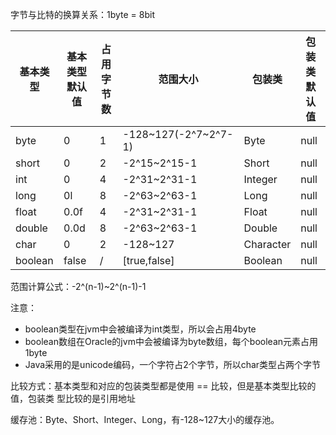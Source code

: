 字节与比特的换算关系：1byte = 8bit

| 基本类型 | 基本类型默认值 | 占用字节数 | 范围大小 | 包装类 | 包装类默认值 |
| --- | --- | --- | --- | --- | --- |
| byte | 0 | 1 | -128~127(-2^7~2^7-1) | Byte | null |
| short | 0 | 2 | -2^15~2^15-1 | Short | null |
| int | 0 | 4 | -2^31~2^31-1 | Integer | null |
| long | 0l | 8 | -2^63~2^63-1 | Long | null |
| float | 0.0f | 4 | -2^31~2^31-1 | Float | null |
| double | 0.0d | 8 | -2^63~2^63-1 | Double | null |
| char | 0 | 2 | -128~127 | Character | null |
| boolean | false | / | [true,false] | Boolean | null |


范围计算公式：-2^(n-1)~2^(n-1)-1

注意：
* boolean类型在jvm中会被编译为int类型，所以会占用4byte
* boolean数组在Oracle的jvm中会被编译为byte数组，每个boolean元素占用1byte
* Java采用的是unicode编码，一个字符占2个字节，所以char类型占两个字节

比较方式：基本类型和对应的包装类型都是使用 == 比较，但是基本类型比较的值，包装类
型比较的是引用地址

缓存池：Byte、Short、Integer、Long，有-128~127大小的缓存池。
